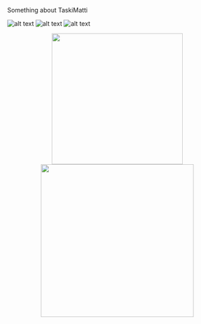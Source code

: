 Something about TaskiMatti

![alt text](Screenshots/Login.png)
![alt text](Screenshots/Main.png)
![alt text](Screenshots/Create_routine.png)

<p align="center">
  <img src="Screenshots/Login.png" width="300"/>
  <img src="Screenshots/Main.png" width="350"/>
</p>